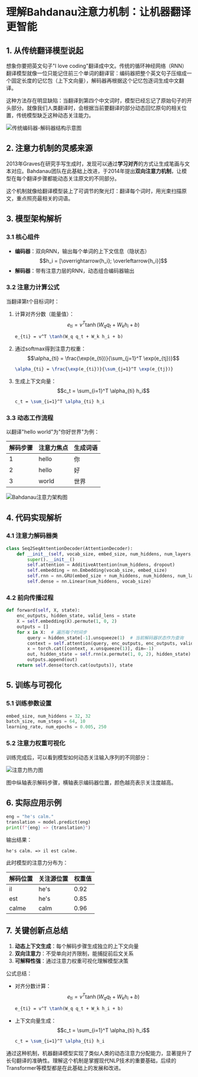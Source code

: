 # 理解Bahdanau注意力机制：让机器翻译更智能

## 1. 从传统翻译模型说起
想象你要把英文句子"I love coding"翻译成中文。传统的循环神经网络（RNN）翻译模型就像一位只能记住前三个单词的翻译官：编码器把整个英文句子压缩成一个固定长度的记忆包（上下文向量），解码器再根据这个记忆包逐词生成中文翻译。

这种方法存在明显缺陷：当翻译到第四个中文词时，模型已经忘记了原始句子的开头部分。就像我们人类翻译时，会根据当前要翻译的部分动态回忆原句的相关位置，传统模型缺乏这种动态关注能力。

![传统编码器-解码器结构示意图](https://example.com/seq2seq-old.png)

## 2. 注意力机制的灵感来源
2013年Graves在研究手写生成时，发现可以通过**学习对齐**的方式让生成笔画与文本对应。Bahdanau团队在此基础上改进，于2014年提出**双向注意力机制**，让模型在每个翻译步骤都能动态关注原文的不同部分。

这个机制就像给翻译模型装上了可调节的聚光灯：翻译每个词时，用光束扫描原文，重点照亮最相关的词语。

## 3. 模型架构解析
### 3.1 核心组件
- **编码器**：双向RNN，输出每个单词的上下文信息（隐状态）
  $$h_i = [\overrightarrow{h_i}; \overleftarrow{h_i}]$$
- **解码器**：带有注意力层的RNN，动态组合编码器输出

### 3.2 注意力计算公式
当翻译第t个目标词时：
1. 计算对齐分数（能量值）：
   $$e_{ti} = v^T \tanh(W_q q_t + W_k h_i + b)$$
   ```latex
   e_{ti} = v^T \tanh(W_q q_t + W_k h_i + b)
   ```
2. 通过softmax得到注意力权重：
   $$\alpha_{ti} = \frac{\exp(e_{ti})}{\sum_{j=1}^T \exp(e_{tj})}$$
   ```latex
   \alpha_{ti} = \frac{\exp(e_{ti})}{\sum_{j=1}^T \exp(e_{tj})}
   ```
3. 生成上下文向量：
   $$c_t = \sum_{i=1}^T \alpha_{ti} h_i$$
   ```latex
   c_t = \sum_{i=1}^T \alpha_{ti} h_i
   ```

### 3.3 动态工作流程
以翻译"hello world"为"你好世界"为例：

| 解码步骤 | 注意力焦点 | 生成词语 |
|---------|------------|---------|
| 1       | hello      | 你      |
| 2       | hello      | 好      |
| 3       | world      | 世界    |

![Bahdanau注意力架构图](https://example.com/bahdanau-arch.png)

## 4. 代码实现解析
### 4.1 注意力解码器类
```python
class Seq2SeqAttentionDecoder(AttentionDecoder):
    def __init__(self, vocab_size, embed_size, num_hiddens, num_layers, dropout):
        super().__init__()
        self.attention = AdditiveAttention(num_hiddens, dropout)
        self.embedding = nn.Embedding(vocab_size, embed_size)
        self.rnn = nn.GRU(embed_size + num_hiddens, num_hiddens, num_layers)
        self.dense = nn.Linear(num_hiddens, vocab_size)
```

### 4.2 前向传播过程
```python
def forward(self, X, state):
    enc_outputs, hidden_state, valid_lens = state
    X = self.embedding(X).permute(1, 0, 2)
    outputs = []
    for x in X:  # 遍历每个时间步
        query = hidden_state[-1].unsqueeze(1)  # 当前解码器状态作为查询
        context = self.attention(query, enc_outputs, enc_outputs, valid_lens)
        x = torch.cat([context, x.unsqueeze(1)], dim=-1)
        out, hidden_state = self.rnn(x.permute(1, 0, 2), hidden_state)
        outputs.append(out)
    return self.dense(torch.cat(outputs)), state
```

## 5. 训练与可视化
### 5.1 训练参数设置
```python
embed_size, num_hiddens = 32, 32
batch_size, num_steps = 64, 10
learning_rate, num_epochs = 0.005, 250
```

### 5.2 注意力权重可视化
训练完成后，可以看到模型如何动态关注输入序列的不同部分：

![注意力热力图](https://example.com/attention-heatmap.png)

图中纵轴表示解码步骤，横轴表示编码器位置，颜色越亮表示关注度越高。

## 6. 实际应用示例
```python
eng = "he's calm."
translation = model.predict(eng)
print(f"{eng} => {translation}")
```
输出结果：
```
he's calm. => il est calme.
```

此时模型的注意力分布为：

| 解码位置 | 关注源位置 | 权重值 |
|---------|------------|-------|
| il      | he's       | 0.92  |
| est     | he's       | 0.85  |
| calme   | calm       | 0.96  |

## 7. 关键创新点总结
1. **动态上下文生成**：每个解码步骤生成独立的上下文向量
2. **双向注意力**：不受单向对齐限制，能捕捉前后文关系
3. **可解释性强**：通过注意力权重可视化理解模型决策

公式总结：
- 对齐分数计算：
  $$e_{ti} = v^T \tanh(W_q q_t + W_k h_i + b)$$
  ```latex
  e_{ti} = v^T \tanh(W_q q_t + W_k h_i + b)
  ```
- 上下文向量生成：
  $$c_t = \sum_{i=1}^T \alpha_{ti} h_i$$
  ```latex
  c_t = \sum_{i=1}^T \alpha_{ti} h_i
  ```

通过这种机制，机器翻译模型实现了类似人类的动态注意力分配能力，显著提升了长句翻译的准确性。理解这个机制是掌握现代NLP技术的重要基础，后续的Transformer等模型都是在此基础上的发展和改进。
